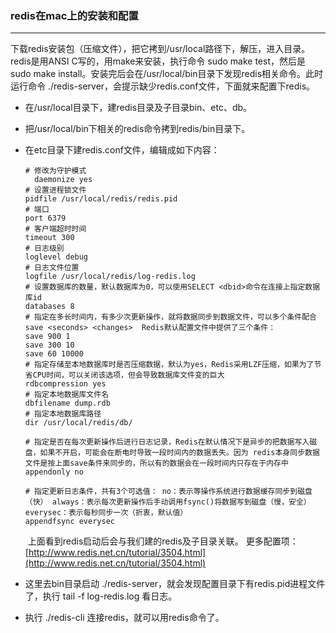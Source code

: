 ### redis在mac上的安装和配置
***
下载redis安装包（压缩文件），把它拷到/usr/local路径下，解压，进入目录。redis是用ANSI C写的，用make来安装，执行命令 sudo make test，然后是sudo make install。安装完后会在/usr/local/bin目录下发现redis相关命令。此时运行命令 ./redis-server，会提示缺少redis.conf文件，下面就来配置下redis。

* 在/usr/local目录下，建redis目录及子目录bin、etc、db。

* 把/usr/local/bin下相关的redis命令拷到redis/bin目录下。

* 在etc目录下建redis.conf文件，编辑成如下内容：

    ```shell
    # 修改为守护模式
      daemonize yes
    # 设置进程锁文件
    pidfile /usr/local/redis/redis.pid
    # 端口
    port 6379
    # 客户端超时时间
    timeout 300
    # 日志级别
    loglevel debug
    # 日志文件位置
    logfile /usr/local/redis/log-redis.log
    # 设置数据库的数量，默认数据库为0，可以使用SELECT <dbid>命令在连接上指定数据库id
    databases 8
    # 指定在多长时间内，有多少次更新操作，就将数据同步到数据文件，可以多个条件配合 save <seconds> <changes>  Redis默认配置文件中提供了三个条件：
    save 900 1
    save 300 10
    save 60 10000
    # 指定存储至本地数据库时是否压缩数据，默认为yes，Redis采用LZF压缩，如果为了节省CPU时间，可以关闭该选项，但会导致数据库文件变的巨大
    rdbcompression yes
    # 指定本地数据库文件名
    dbfilename dump.rdb
    # 指定本地数据库路径
    dir /usr/local/redis/db/

    # 指定是否在每次更新操作后进行日志记录，Redis在默认情况下是异步的把数据写入磁盘，如果不开启，可能会在断电时导致一段时间内的数据丢失。因为 redis本身同步数据文件是按上面save条件来同步的，所以有的数据会在一段时间内只存在于内存中
    appendonly no

    # 指定更新日志条件，共有3个可选值： no：表示等操作系统进行数据缓存同步到磁盘（快） always：表示每次更新操作后手动调用fsync()将数据写到磁盘（慢，安全） everysec：表示每秒同步一次（折衷，默认值）
    appendfsync everysec

    ```

    ​
上面看到redis启动后会与我们建的redis及子目录关联。
更多配置项：[http://www.redis.net.cn/tutorial/3504.html](http://www.redis.net.cn/tutorial/3504.html)

* 这里去bin目录启动 ./redis-server，就会发现配置目录下有redis.pid进程文件了，执行 tail -f log-redis.log 看日志。
* 执行 ./redis-cli 连接redis，就可以用redis命令了。
